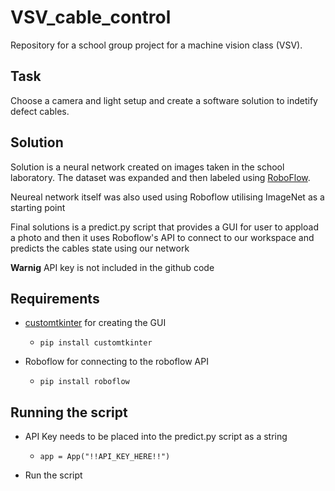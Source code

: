 # VSV_cable_control
Repository for a school group project for a machine vision class (VSV).

## Task

Choose a camera and light setup and create a software solution to indetify defect cables.

## Solution

Solution is a neural network created on images taken in the school laboratory. The dataset was expanded and then labeled using [RoboFlow](https://app.roboflow.com/).

Neureal network itself was also used using Roboflow utilising ImageNet as a starting point

Final solutions is a predict.py script that provides a GUI for user to appload a photo and then it uses Roboflow's API to connect to our workspace and predicts the cables state using our network

**Warnig** API key is not included in the github code

## Requirements
- [customtkinter](https://github.com/TomSchimansky/CustomTkinter) for creating the GUI
  - ```
    pip install customtkinter
    ```
- Roboflow for connecting to the roboflow API
  - ```
    pip install roboflow
    ```

## Running the script

- API Key needs to be placed into the predict.py script as a string
  - ```
    app = App("!!API_KEY_HERE!!")
    ```
- Run the script